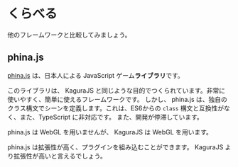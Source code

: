 # くらべる
他のフレームワークと比較してみましょう。
## phina.js
[phina.js](https://phinajs.com) は、日本人による JavaScript ゲーム**ライブラリ**です。

このライブラリは、 KaguraJS と同じような目的でつくられています。非常に使いやすく、簡単に使えるフレームワークです。
しかし、 phina.js は、独自のクラス構文でシーンを定義します。これは、ES6からの `class` 構文と互換性がなく、また、TypeScript に非対応です。
また、開発が停滞しています。

phina.js は WebGL を用いませんが、 KaguraJS は WebGL を用います。

phina.js は拡張性が高く、プラグインを組み込むことができます。 KaguraJS より拡張性が高いと言えるでしょう。
